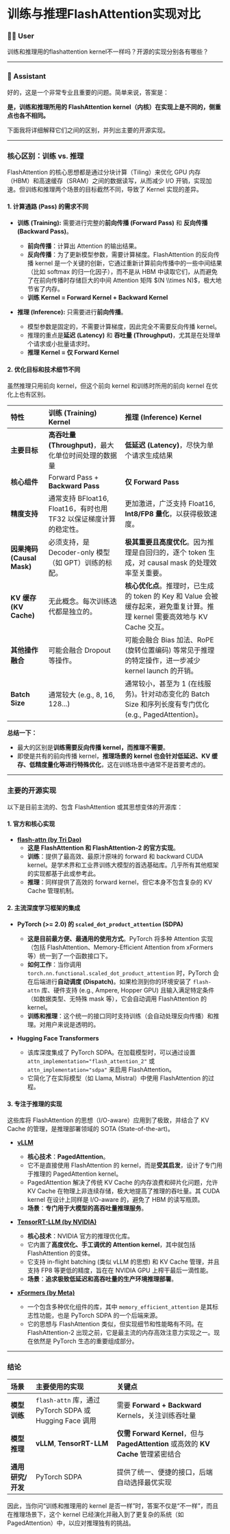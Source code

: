 # 训练与推理FlashAttention实现对比

### 🧑‍💻 User

训练和推理用的flashattention kernel不一样吗？开源的实现分别各有哪些？

---

### 🤖 Assistant

好的，这是一个非常专业且重要的问题。简单来说，答案是：

**是，训练和推理所用的 FlashAttention kernel（内核）在实现上是不同的，侧重点也各不相同。**

下面我将详细解释它们之间的区别，并列出主要的开源实现。

-----

### 核心区别：训练 vs. 推理

FlashAttention 的核心思想都是通过分块计算（Tiling）来优化 GPU 内存（HBM）和高速缓存（SRAM）之间的数据读写，从而减少 I/O 开销，实现加速。但训练和推理两个场景的目标截然不同，导致了 Kernel 实现的差异。

#### 1\. **计算通路 (Pass) 的需求不同**

  * **训练 (Training):** 需要进行完整的**前向传播 (Forward Pass)** 和 **反向传播 (Backward Pass)**。

      * **前向传播**：计算出 Attention 的输出结果。
      * **反向传播**：为了更新模型参数，需要计算梯度。FlashAttention 的反向传播 kernel 是一个关键的创新，它通过重新计算前向传播中的一些中间结果（比如 softmax 的归一化因子），而不是从 HBM 中读取它们，从而避免了在前向传播时存储巨大的中间 Attention 矩阵 $(N \\times N)$，极大地节省了内存。
      * **训练 Kernel = Forward Kernel + Backward Kernel**

  * **推理 (Inference):** 只需要进行**前向传播**。

      * 模型参数是固定的，不需要计算梯度，因此完全不需要反向传播 kernel。
      * 推理的重点是**延迟 (Latency)** 和 **吞吐量 (Throughput)**，尤其是在处理单个请求或小批量请求时。
      * **推理 Kernel = 仅 Forward Kernel**

#### 2\. **优化目标和技术细节不同**

虽然推理只用前向 kernel，但这个前向 kernel 和训练时所用的前向 kernel 在优化上也有区别。

| 特性 | 训练 (Training) Kernel | 推理 (Inference) Kernel |
| :--- | :--- | :--- |
| **主要目标** | **高吞吐量 (Throughput)**，最大化单位时间处理的数据量 | **低延迟 (Latency)**，尽快为单个请求生成结果 |
| **核心组件** | Forward Pass + **Backward Pass** | **仅 Forward Pass** |
| **精度支持** | 通常支持 BFloat16, Float16，有时也用 TF32 以保证梯度计算的稳定性。 | 更加激进，广泛支持 Float16, **Int8/FP8 量化**，以获得极致速度。 |
| **因果掩码 (Causal Mask)** | 必须支持，是 Decoder-only 模型（如 GPT）训练的标配。 | **极其重要且高度优化**。因为推理是自回归的，逐个 token 生成，对 causal mask 的处理效率至关重要。 |
| **KV 缓存 (KV Cache)** | 无此概念。每次训练迭代都是独立的。 | **核心优化点**。推理时，已生成的 token 的 Key 和 Value 会被缓存起来，避免重复计算。推理 kernel 需要高效地与 KV Cache 交互。 |
| **其他操作融合** | 可能会融合 Dropout 等操作。 | 可能会融合 Bias 加法、RoPE (旋转位置编码) 等常见于推理的特定操作，进一步减少 kernel launch 的开销。 |
| **Batch Size** | 通常较大 (e.g., 8, 16, 128...) | 通常较小，甚至为 1 (在线服务)。针对动态变化的 Batch Size 和序列长度有专门优化 (e.g., PagedAttention)。 |

**总结一下：**

  * 最大的区别是**训练需要反向传播 kernel，而推理不需要**。
  * 即使是共有的前向传播 kernel，**推理场景的 kernel 也会针对低延迟、KV 缓存、低精度量化等进行特殊优化**，这在训练场景中通常不是首要考虑的。

-----

### 主要的开源实现

以下是目前主流的、包含 FlashAttention 或其思想变体的开源库：

#### 1\. 官方和核心实现

  * **[flash-attn (by Tri Dao)](https://www.google.com/search?q=https://github.com/Dao-AILab/flash-attn)**
      * **这是 FlashAttention 和 FlashAttention-2 的官方实现**。
      * **训练**：提供了最高效、最原汁原味的 forward 和 backward CUDA kernel。是学术界和工业界训练大模型的首选基础库。几乎所有其他框架的实现都基于此或参考此。
      * **推理**：同样提供了高效的 forward kernel，但它本身不包含复杂的 KV Cache 管理机制。

#### 2\. 主流深度学习框架的集成

  * **PyTorch (\>= 2.0) 的 `scaled_dot_product_attention` (SDPA)**

      * **这是目前最方便、最通用的使用方式**。PyTorch 将多种 Attention 实现（包括 FlashAttention、Memory-Efficient Attention from xFormers 等）统一到了一个函数接口下。
      * **如何工作**：当你调用 `torch.nn.functional.scaled_dot_product_attention` 时，PyTorch 会在后端进行**自动调度 (Dispatch)**。如果检测到你的环境安装了 `flash-attn` 库、硬件支持 (e.g., Ampere, Hopper GPU) 且输入满足特定条件（如数据类型、无特殊 mask 等），它会自动调用 FlashAttention 的 kernel。
      * **训练和推理**：这个统一的接口同时支持训练（会自动处理反向传播）和推理。对用户来说是透明的。

  * **Hugging Face Transformers**

      * 该库深度集成了 PyTorch SDPA。在加载模型时，可以通过设置 `attn_implementation="flash_attention_2"` 或 `attn_implementation="sdpa"` 来启用 FlashAttention。
      * 它简化了在实际模型（如 Llama, Mistral）中使用 FlashAttention 的过程。

#### 3\. 专注于推理的实现

这些库将 FlashAttention 的思想（I/O-aware）应用到了极致，并结合了 KV Cache 的管理，是推理部署领域的 SOTA (State-of-the-art)。

  * **[vLLM](https://github.com/vllm-project/vllm)**

      * **核心技术**：**PagedAttention**。
      * 它不是直接使用 FlashAttention 的 kernel，而是**受其启发**，设计了专门用于推理的 PagedAttention kernel。
      * PagedAttention 解决了传统 KV Cache 的内存浪费和碎片化问题，允许 KV Cache 在物理上非连续存储，极大地提高了推理的吞吐量。其 CUDA kernel 在设计上同样是 I/O-aware 的，避免了 HBM 的读写瓶颈。
      * **场景**：**专门用于大模型的高吞吐量推理服务**。

  * **[TensorRT-LLM (by NVIDIA)](https://github.com/NVIDIA/TensorRT-LLM)**

      * **核心技术**：NVIDIA 官方的推理优化库。
      * 它内置了**高度优化、手工调优的 Attention kernel**，其中就包括 FlashAttention 的变体。
      * 它支持 in-flight batching (类似 vLLM 的思想) 和 KV Cache 管理，并且支持 FP8 等更低的精度，旨在在 NVIDIA GPU 上榨干最后一滴性能。
      * **场景**：**追求极致低延迟和高吞吐量的生产环境推理部署**。

  * **[xFormers (by Meta)](https://github.com/facebookresearch/xformers)**

      * 一个包含多种优化组件的库，其中 `memory_efficient_attention` 是其标志性功能，也是 PyTorch SDPA 的一个后端来源。
      * 它的思想与 FlashAttention 类似，但实现细节和性能略有不同。在 FlashAttention-2 出现之前，它是最主流的内存高效注意力实现之一。现在依然是 PyTorch 生态的重要组成部分。

-----

### 结论

| 场景 | 主要使用的实现 | 关键点 |
| :--- | :--- | :--- |
| **模型训练** | `flash-attn` 库，通过 PyTorch SDPA 或 Hugging Face 调用 | 需要 **Forward + Backward** Kernels，关注训练吞吐量 |
| **模型推理** | **vLLM**, **TensorRT-LLM** | **仅需 Forward Kernel**，但与 **PagedAttention** 或高效的 **KV Cache** 管理紧密结合 |
| **通用研究/开发** | PyTorch SDPA | 提供了统一、便捷的接口，后端自动选择最优实现 |

因此，当你问“训练和推理用的 kernel 是否一样”时，答案不仅是“不一样”，而且在推理场景下，这个 kernel 已经演化并融入到了更复杂的系统（如 PagedAttention）中，以应对推理独有的挑战。